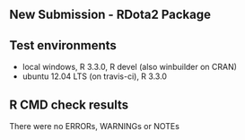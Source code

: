 ## New Submission - RDota2 Package

## Test environments
* local windows, R 3.3.0, R devel (also winbuilder on CRAN)
* ubuntu 12.04 LTS (on travis-ci), R 3.3.0

## R CMD check results
There were no ERRORs, WARNINGs or NOTEs

